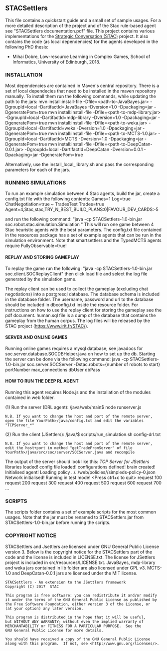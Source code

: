 ## STACSettlers

This file contains a quickstart guide and a small set of sample usages. For a more detailed description of the project and of the Stac rule-based agent see "STACSettlers documentation.pdf" file. This project contains various implementations for the [Strategic Conversation (STAC)] project. It also contains the code (as local dependencies) for the agents developed in the following PhD thesis:
- Mihai Dobre, Low-resource Learning in Complex Games, School of Informatics, University of Edinburgh, 2018.
 
### INSTALLATION

Most dependencies are contained in Maven's central repository. There is a set of local dependecies that need to be installed in the maven repository manually. To install them run the following commands, while updating the path to the jars:
mvn install:install-file -Dfile=<path-to-JavaBayes.jar> -DgroupId=local -DartifactId=JavaBayes -Dversion=1.0 -Dpackaging=jar -DgeneratePom=true 
mvn install:install-file -Dfile=<path-to-mdp-library.jar> -DgroupId=local -DartifactId=mdp-library -Dversion=1.0 -Dpackaging=jar -DgeneratePom=true 
mvn install:install-file -Dfile=<path-to-weka.jar> -DgroupId=local -DartifactId=weka -Dversion=1.0 -Dpackaging=jar -DgeneratePom=true 
mvn install:install-file -Dfile=<path-to-MCTS-1.0.jar> -DgroupId=local -DartifactId=MCTS -Dversion=1.0 -Dpackaging=jar -DgeneratePom=true 
mvn install:install-file -Dfile=<path-to-DeepCatan-0.0.1.jar> -DgroupId=local -DartifactId=DeepCatan -Dversion=0.0.1 -Dpackaging=jar -DgeneratePom=true 

Alternatively, use the install_local_library.sh and pass the corresponding parameters for each of the jars.

### RUNNING SIMULATIONS

To run an example simulation between 4 Stac agents, build the jar, create a config.txt file with the following contents:
Games=1
Log=true
ChatNegotiation=true
~
TradesTest
Trades=true
Agent=4,Stac,stac,TRY_N_BEST_BUILD_PLANS:0|FAVOUR_DEV_CARDS:-5

and run the following command:
"java -cp STACSettlers-1.0-bin.jar soc.robot.stac.simulation.Simulation <config-file>"
This will run one game between 4 Stac heuristic agents with the best parameters. 
The config.txt file contained in the resources package has a set of example agents that can be run in the simulation environment. Note that smartsettlers and the TypedMCTS agents require FullyObservable=true!

#### REPLAY AND STORING GAMEPLAY
To replay the game run the following:
"java -cp STACSettlers-1.0-bin.jar soc.client.SOCReplayClient"
then click load file and select the log file generated by the simulation game.

The replay client can be used to collect the gameplay (excluding chat negotiations) into a postgresql database. The database schema is included in the database folder. The username, password and url to the database should be included in dbconfig.txt inside the resource folder. For instructions on how to use the replay client for storing the gameplay see the pdf document.
human.sql file is a dump of the database that contains the gameplay from the human corpus. The log files will be released by the STAC project (https://www.irit.fr/STAC/).

#### SERVER AND ONLINE GAMES
Running online games requires a mysql database; see javadocs for soc.server.database.SOCDBHelper.java on how to set up the db. Starting the server can be done via the following command:
java -cp STACSettlers-1.0-bin.jar soc.server.SOCServer -Dstac.robots={number of robots to start} portNumber max_connections dbUser dbPass

#### HOW TO RUN THE DEEP RL AGENT
Running this agent requires Node.js and the installation of the modules contained in web folder.

(1) Run the server (DRL agent):
    <YourPath>/java/web/main$ node runserver.js

    N.B. If you want to change the host and port of the remote server, open the file YourPath>/java/config.txt and edit the variables "TCPServer_*"

(2) Run the client (JSettlers):
    <YourPath>/java/$ scripts/run_simulation.sh config-drl.txt

    N.B. If you want to change the host and port of the remote server, edit the host+port in method "getTradeFromServer" of file YourPath>/java/src/soc/server/SOCServer.java and recompile

The output of the server should look like this:
*TCP Server for JSettlers*
libraries loaded!
config file loaded!
configurations defined!
brain created!
Initialised agent!
Loading policy ../../web/policies//simpleds-policy-0.json
Network initialised!
Running in test mode!
<Press ctrl+c to quit>
request 100
request 200
request 300
request 400
request 500
request 600
request 700
...

### SCRIPTS
The scripts folder contains a set of example scripts for the most common usages. Note that the jar must be renamed to STACSettlers.jar from STACSettlers-1.0-bin.jar before running the scripts.

### COPYRIGHT NOTICE

STACSettlers and Jsettlers are licensed under GNU General Public License version 3.
Below is the copyright notice for the STACSettlers part of the code and the license is included in LICENSE.txt.
The license for JSettlers project is included in src/resources/LICENSE.txt.
JavaBayes, mdp-library and weka jars contained in lib folder are also licensed under GPL v3.
MCTS-1.0 and DeepCatan-0.0.1 jars are licensed under the MIT license.

    STACSettlers - An extension to the JSettlers framework
    Copyright (C) 2017  STAC

    This program is free software: you can redistribute it and/or modify
    it under the terms of the GNU General Public License as published by
    the Free Software Foundation, either version 3 of the License, or
    (at your option) any later version.

    This program is distributed in the hope that it will be useful,
    but WITHOUT ANY WARRANTY; without even the implied warranty of
    MERCHANTABILITY or FITNESS FOR A PARTICULAR PURPOSE.  See the
    GNU General Public License for more details.

    You should have received a copy of the GNU General Public License
    along with this program.  If not, see <http://www.gnu.org/licenses/>.
    
    
[Strategic Conversation (STAC)]: https://www.irit.fr/STAC/index.html
    
